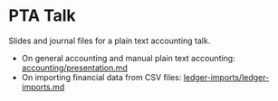 # PTA Talk

Slides and journal files for a plain text accounting talk.

* On general accounting and manual plain text accounting: [accounting/presentation.md]()
* On importing financial data from CSV files: [ledger-imports/ledger-imports.md]()
